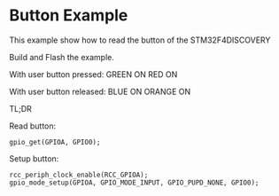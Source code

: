 # Button Example

This example show how to read the button of the STM32F4DISCOVERY

Build and Flash the example.

With user button pressed:
GREEN ON
RED ON

With user button released:
BLUE ON
ORANGE ON


TL;DR

Read button:

    gpio_get(GPIOA, GPIO0);


Setup button:

    rcc_periph_clock_enable(RCC_GPIOA);
    gpio_mode_setup(GPIOA, GPIO_MODE_INPUT, GPIO_PUPD_NONE, GPIO0);
